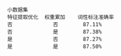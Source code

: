     小数据集
    特征提取优化  权重累加    词性标注准确率
    否             否        87.11%
    否             是        87.38%
    是             否        87.27% 
    是             是        87.50%

